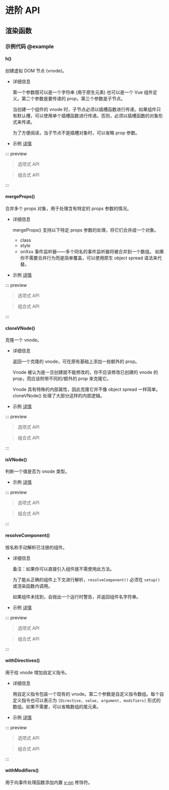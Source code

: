 # 进阶 API

## 渲染函数

<!-- VUEJSON.render_function.compatibility -->

### 示例代码 @example

#### h()

创建虚拟 DOM 节点 (vnode)。

- 详细信息

  第一个参数既可以是一个字符串 (用于原生元素) 也可以是一个 Vue 组件定义。第二个参数是要传递的 prop，第三个参数是子节点。

  当创建一个组件的 vnode 时，子节点必须以插槽函数进行传递。如果组件只有默认槽，可以使用单个插槽函数进行传递。否则，必须以插槽函数的对象形式来传递。

  为了方便阅读，当子节点不是插槽对象时，可以省略 prop 参数。

- 示例 [详情](<!-- VUEJSON.E_render-function.render_render-options.gitUrl -->)

::: preview <!-- VUEJSON.E_render-function.render_render-options.webUrl -->

> 选项式 API
<!-- VUEJSON.E_render-function.render_render-options.code -->

> 组合式 API
<!-- VUEJSON.E_render-function.render_render-composition.code -->
:::

#### mergeProps()

合并多个 props 对象，用于处理含有特定的 props 参数的情况。

- 详细信息

  mergeProps() 支持以下特定 props 参数的处理，将它们合并成一个对象。

  - class
  - style
  - onXxx 事件监听器——多个同名的事件监听器将被合并到一个数组。
  如果你不需要合并行为而是简单覆盖，可以使用原生 object spread 语法来代替。

- 示例 [详情](<!-- VUEJSON.E_render-function.mergeProps_mergeProps-options.gitUrl -->)

::: preview <!-- VUEJSON.E_render-function.mergeProps_mergeProps-options.webUrl -->

> 选项式 API
<!-- VUEJSON.E_render-function.mergeProps_mergeProps-options.code -->

> 组合式 API
<!-- VUEJSON.E_render-function.mergeProps_mergeProps-composition.code -->
:::

#### cloneVNode()

克隆一个 vnode。

- 详细信息

  返回一个克隆的 vnode，可在原有基础上添加一些额外的 prop。

  Vnode 被认为是一旦创建就不能修改的，你不应该修改已创建的 vnode 的 prop，而应该附带不同的/额外的 prop 来克隆它。

  Vnode 具有特殊的内部属性，因此克隆它并不像 object spread 一样简单。cloneVNode() 处理了大部分这样的内部逻辑。

- 示例 [详情](<!-- VUEJSON.E_render-function.cloneVNode_cloneVNode-options.gitUrl -->)

::: preview <!-- VUEJSON.E_render-function.cloneVNode_cloneVNode-options.webUrl -->

> 选项式 API
<!-- VUEJSON.E_render-function.cloneVNode_cloneVNode-options.code -->

> 组合式 API
<!-- VUEJSON.E_render-function.cloneVNode_cloneVNode-composition.code -->
:::

#### isVNode()

判断一个值是否为 vnode 类型。

- 示例 [详情](<!-- VUEJSON.E_render-function.isVNode_isVNode-options.gitUrl -->)

::: preview <!-- VUEJSON.E_render-function.isVNode_isVNode-options.webUrl -->

> 选项式 API
<!-- VUEJSON.E_render-function.isVNode_isVNode-options.code -->

> 组合式 API
<!-- VUEJSON.E_render-function.isVNode_isVNode-composition.code -->
:::

#### resolveComponent()

按名称手动解析已注册的组件。

- 详细信息

  备注：如果你可以直接引入组件就不需使用此方法。

  为了能从正确的组件上下文进行解析，`resolveComponent()` 必须在 `setup()` 或渲染函数内调用。

  如果组件未找到，会抛出一个运行时警告，并返回组件名字符串。

- 示例 [详情](<!-- VUEJSON.E_render-function.resolveComponent_resolveComponent-options.gitUrl -->)

::: preview <!-- VUEJSON.E_render-function.resolveComponent_resolveComponent-options.webUrl -->

> 选项式 API
<!-- VUEJSON.E_render-function.resolveComponent_resolveComponent-options.code -->

> 组合式 API
<!-- VUEJSON.E_render-function.resolveComponent_resolveComponent-composition.code -->
:::

#### withDirectives()

用于给 vnode 增加自定义指令。

- 详细信息

  用自定义指令包装一个现有的 vnode。第二个参数是自定义指令数组。每个自定义指令也可以表示为 `[Directive, value, argument, modifiers]` 形式的数组。如果不需要，可以省略数组的尾元素。

- 示例 [详情](<!-- VUEJSON.E_render-function.withDirectives_withDirectives-options.gitUrl -->)

::: preview <!-- VUEJSON.E_render-function.withDirectives_withDirectives-options.webUrl -->

> 选项式 API
<!-- VUEJSON.E_render-function.withDirectives_withDirectives-options.code -->

> 组合式 API
<!-- VUEJSON.E_render-function.withDirectives_withDirectives-composition.code -->
:::

#### withModifiers()

用于向事件处理函数添加内置 [v-on](./built-in.md#v-on) 修饰符。
